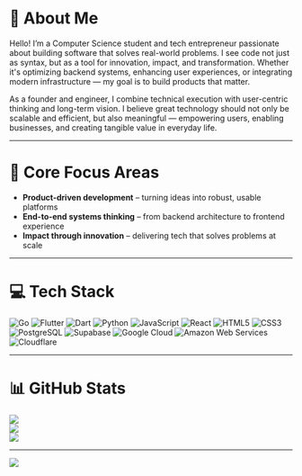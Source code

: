 # 💫 About Me

Hello! I’m a Computer Science student and tech entrepreneur passionate about building software that solves real-world problems. I see code not just as syntax, but as a tool for innovation, impact, and transformation. Whether it's optimizing backend systems, enhancing user experiences, or integrating modern infrastructure — my goal is to build products that matter.

As a founder and engineer, I combine technical execution with user-centric thinking and long-term vision. I believe great technology should not only be scalable and efficient, but also meaningful — empowering users, enabling businesses, and creating tangible value in everyday life.

---

# 🧠 Core Focus Areas

- **Product-driven development** – turning ideas into robust, usable platforms
- **End-to-end systems thinking** – from backend architecture to frontend experience
- **Impact through innovation** – delivering tech that solves problems at scale

---

# 💻 Tech Stack

![Go](https://img.shields.io/badge/Go-00ADD8?style=for-the-badge&logo=go&logoColor=white)
![Flutter](https://img.shields.io/badge/Flutter-%2302569B.svg?style=for-the-badge&logo=Flutter&logoColor=white)
![Dart](https://img.shields.io/badge/Dart-0175C2?style=for-the-badge&logo=dart&logoColor=white)
![Python](https://img.shields.io/badge/Python-3776AB?style=for-the-badge&logo=python&logoColor=white)
![JavaScript](https://img.shields.io/badge/JavaScript-F7DF1E?style=for-the-badge&logo=javascript&logoColor=black)
![React](https://img.shields.io/badge/React-20232A?style=for-the-badge&logo=react&logoColor=61DAFB)
![HTML5](https://img.shields.io/badge/HTML5-E34F26?style=for-the-badge&logo=html5&logoColor=white)
![CSS3](https://img.shields.io/badge/CSS3-1572B6?style=for-the-badge&logo=css3&logoColor=white)
![PostgreSQL](https://img.shields.io/badge/PostgreSQL-336791?style=for-the-badge&logo=postgresql&logoColor=white)
![Supabase](https://img.shields.io/badge/Supabase-3ECF8E?style=for-the-badge&logo=supabase&logoColor=white)
![Google Cloud](https://img.shields.io/badge/Google%20Cloud-4285F4?style=for-the-badge&logo=googlecloud&logoColor=white)
![Amazon Web Services](https://img.shields.io/badge/Amazon%20Web%20Services-232F3E?style=for-the-badge&logo=amazon-aws&logoColor=white)
![Cloudflare](https://img.shields.io/badge/Cloudflare-F38020?style=for-the-badge&logo=cloudflare&logoColor=white)

---

# 📊 GitHub Stats

![](https://github-readme-stats.vercel.app/api?username=Jonathan1366&theme=nightowl&hide_border=false&include_all_commits=false&count_private=false)<br/>
![](https://github-readme-streak-stats.herokuapp.com/?user=Jonathan1366&theme=nightowl&hide_border=false)<br/>
![](https://github-readme-stats.vercel.app/api/top-langs/?username=Jonathan1366&theme=nightowl&hide_border=false&include_all_commits=false&count_private=false&layout=compact)

---

[![](https://visitcount.itsvg.in/api?id=Jonathan1366&icon=0&color=0)](https://visitcount.itsvg.in)

<!-- Powered by ambition, built with vision -->
